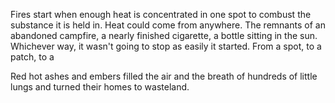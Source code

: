 Fires start when enough heat is concentrated in one spot to combust the substance it is held in. Heat could come from anywhere. The remnants of an abandoned campfire, a nearly finished cigarette, a bottle sitting in the sun. Whichever way, it wasn't going to stop as easily it started. 
From a spot, to a patch, to a 

Red hot ashes and embers filled the air and the breath of hundreds of little lungs and turned their homes to wasteland. 